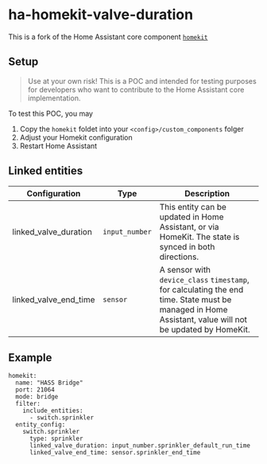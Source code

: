 # ha-homekit-valve-duration

This is a fork of the Home Assistant core component [`homekit`](https://github.com/home-assistant/core/tree/dev/homeassistant/components/homekit)

## Setup

> Use at your own risk! This is a POC and intended for testing purposes for developers who want to contribute to the Home Assistant core implementation.

To test this POC, you may 
1. Copy the `homekit` foldet into your `<config>/custom_components` folger
2. Adjust your Homekit configuration
3. Restart Home Assistant

## Linked entities

Configuration|Type|Description
-|-|-|
linked_valve_duration|`input_number`|This entity can be updated in Home Assistant, or via HomeKit. The state is synced in both directions.
linked_valve_end_time|`sensor`|A sensor with `device_class` `timestamp`, for calculating the end time. State must be managed in Home Assistant, value will not be updated by HomeKit.

## Example

```
homekit:
  name: "HASS Bridge"
  port: 21064
  mode: bridge
  filter:
    include_entities:
      - switch.sprinkler
  entity_config:
    switch.sprinkler
      type: sprinkler
      linked_valve_duration: input_number.sprinkler_default_run_time
      linked_valve_end_time: sensor.sprinkler_end_time
```
